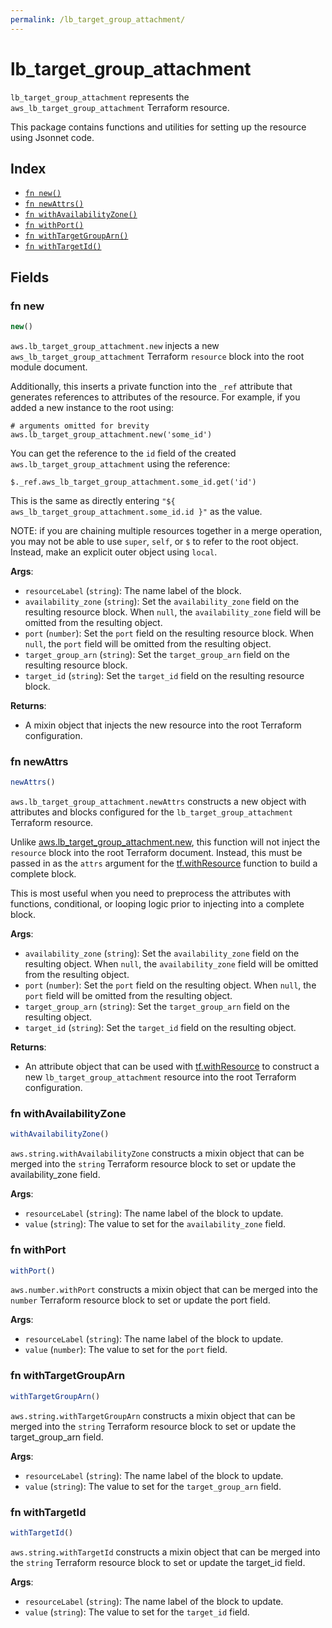 ```yaml
---
permalink: /lb_target_group_attachment/
---
```


# lb_target_group_attachment

`lb_target_group_attachment` represents the `aws_lb_target_group_attachment` Terraform resource.



This package contains functions and utilities for setting up the resource using Jsonnet code.


## Index

* [`fn new()`](#fn-new)
* [`fn newAttrs()`](#fn-newattrs)
* [`fn withAvailabilityZone()`](#fn-withavailabilityzone)
* [`fn withPort()`](#fn-withport)
* [`fn withTargetGroupArn()`](#fn-withtargetgrouparn)
* [`fn withTargetId()`](#fn-withtargetid)

## Fields

### fn new

```ts
new()
```


`aws.lb_target_group_attachment.new` injects a new `aws_lb_target_group_attachment` Terraform `resource`
block into the root module document.

Additionally, this inserts a private function into the `_ref` attribute that generates references to attributes of the
resource. For example, if you added a new instance to the root using:

    # arguments omitted for brevity
    aws.lb_target_group_attachment.new('some_id')

You can get the reference to the `id` field of the created `aws.lb_target_group_attachment` using the reference:

    $._ref.aws_lb_target_group_attachment.some_id.get('id')

This is the same as directly entering `"${ aws_lb_target_group_attachment.some_id.id }"` as the value.

NOTE: if you are chaining multiple resources together in a merge operation, you may not be able to use `super`, `self`,
or `$` to refer to the root object. Instead, make an explicit outer object using `local`.

**Args**:
  - `resourceLabel` (`string`): The name label of the block.
  - `availability_zone` (`string`): Set the `availability_zone` field on the resulting resource block. When `null`, the `availability_zone` field will be omitted from the resulting object.
  - `port` (`number`): Set the `port` field on the resulting resource block. When `null`, the `port` field will be omitted from the resulting object.
  - `target_group_arn` (`string`): Set the `target_group_arn` field on the resulting resource block.
  - `target_id` (`string`): Set the `target_id` field on the resulting resource block.

**Returns**:
- A mixin object that injects the new resource into the root Terraform configuration.


### fn newAttrs

```ts
newAttrs()
```


`aws.lb_target_group_attachment.newAttrs` constructs a new object with attributes and blocks configured for the `lb_target_group_attachment`
Terraform resource.

Unlike [aws.lb_target_group_attachment.new](#fn-new), this function will not inject the `resource`
block into the root Terraform document. Instead, this must be passed in as the `attrs` argument for the
[tf.withResource](https://github.com/tf-libsonnet/core/tree/main/docs#fn-withresource) function to build a complete block.

This is most useful when you need to preprocess the attributes with functions, conditional, or looping logic prior to
injecting into a complete block.

**Args**:
  - `availability_zone` (`string`): Set the `availability_zone` field on the resulting object. When `null`, the `availability_zone` field will be omitted from the resulting object.
  - `port` (`number`): Set the `port` field on the resulting object. When `null`, the `port` field will be omitted from the resulting object.
  - `target_group_arn` (`string`): Set the `target_group_arn` field on the resulting object.
  - `target_id` (`string`): Set the `target_id` field on the resulting object.

**Returns**:
  - An attribute object that can be used with [tf.withResource](https://github.com/tf-libsonnet/core/tree/main/docs#fn-withresource) to construct a new `lb_target_group_attachment` resource into the root Terraform configuration.


### fn withAvailabilityZone

```ts
withAvailabilityZone()
```

`aws.string.withAvailabilityZone` constructs a mixin object that can be merged into the `string`
Terraform resource block to set or update the availability_zone field.



**Args**:
  - `resourceLabel` (`string`): The name label of the block to update.
  - `value` (`string`): The value to set for the `availability_zone` field.


### fn withPort

```ts
withPort()
```

`aws.number.withPort` constructs a mixin object that can be merged into the `number`
Terraform resource block to set or update the port field.



**Args**:
  - `resourceLabel` (`string`): The name label of the block to update.
  - `value` (`number`): The value to set for the `port` field.


### fn withTargetGroupArn

```ts
withTargetGroupArn()
```

`aws.string.withTargetGroupArn` constructs a mixin object that can be merged into the `string`
Terraform resource block to set or update the target_group_arn field.



**Args**:
  - `resourceLabel` (`string`): The name label of the block to update.
  - `value` (`string`): The value to set for the `target_group_arn` field.


### fn withTargetId

```ts
withTargetId()
```

`aws.string.withTargetId` constructs a mixin object that can be merged into the `string`
Terraform resource block to set or update the target_id field.



**Args**:
  - `resourceLabel` (`string`): The name label of the block to update.
  - `value` (`string`): The value to set for the `target_id` field.
